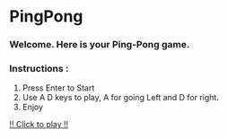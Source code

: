 # PingPong

### Welcome. Here is your Ping-Pong game.

### Instructions : 
1. Press Enter to Start
2. Use A D keys to play, A for going Left and D for right.
3. Enjoy

<p>
  <a href="https://mrkazmi333.github.io/PingPong/">
    !! Click to play !!
  </a>
</p>